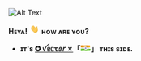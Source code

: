![Alt Text](https://github.com/vectorx-dev/vectorx-dev/blob/main/resources/VectorX-Dev.gif)

**Hᴇʏᴀ!** <img height="20" src="https://github.com/vectorx-dev/vectorx-dev/blob/main/resources/Waving-Hand.gif">
**ʜᴏᴡ ᴀʀᴇ ʏᴏᴜ?**
<br>
- **ɪᴛ's [**✪ ꪜᥱᥴꚍꪮ𝘳 ✗**](https://t.me/Vector_Op)「<img height="13" src="https://github.com/vectorx-dev/vectorx-dev/blob/main/resources/Indian-Flag.gif">」 ᴛʜɪs sɪᴅᴇ.**

